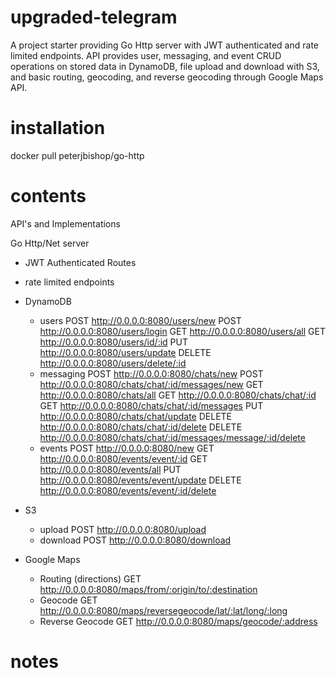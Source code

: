 # upgraded-telegram

A project starter providing Go Http server with JWT authenticated and rate limited endpoints. API provides user, messaging, and event CRUD operations on stored data in DynamoDB, file upload and download with S3, and basic routing, geocoding, and reverse geocoding through Google Maps API.

# installation 

docker pull peterjbishop/go-http

# contents

API's and Implementations

Go Http/Net server 

- JWT Authenticated Routes
- rate limited endpoints

- DynamoDB
    + users
        POST http://0.0.0.0:8080/users/new
        POST http://0.0.0.0:8080/users/login
        GET http://0.0.0.0:8080/users/all
        GET http://0.0.0.0:8080/users/id/:id
        PUT http://0.0.0.0:8080/users/update
        DELETE http://0.0.0.0:8080/users/delete/:id
    + messaging
        POST http://0.0.0.0:8080/chats/new
        POST http://0.0.0.0:8080/chats/chat/:id/messages/new
        GET http://0.0.0.0:8080/chats/all
        GET http://0.0.0.0:8080/chats/chat/:id
        GET http://0.0.0.0:8080/chats/chat/:id/messages
        PUT http://0.0.0.0:8080/chats/chat/update
        DELETE http://0.0.0.0:8080/chats/chat/:id/delete
        DELETE http://0.0.0.0:8080/chats/chat/:id/messages/message/:id/delete
    + events
        POST http://0.0.0.0:8080/new
        GET http://0.0.0.0:8080/events/event/:id
        GET http://0.0.0.0:8080/events/all
        PUT http://0.0.0.0:8080/events/event/update
        DELETE http://0.0.0.0:8080/events/event/:id/delete

- S3
    + upload
        POST http://0.0.0.0:8080/upload
    + download
        POST http://0.0.0.0:8080/download

- Google Maps
    + Routing (directions)
        GET http://0.0.0.0:8080/maps/from/:origin/to/:destination
    + Geocode
        GET http://0.0.0.0:8080/maps/reversegeocode/lat/:lat/long/:long
    + Reverse Geocode
        GET http://0.0.0.0:8080/maps/geocode/:address

# notes

